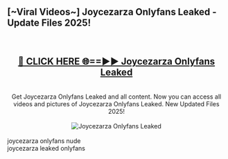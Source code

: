 <h2>[~Viral Videos~] Joycezarza Onlyfans Leaked - Update Files 2025!</h2>
<br>
<div align="center">
<h2><a href="https://betterlinks.top/A2PfLJ" rel="nofollow">🔴 CLICK HERE 🌐==►► Joycezarza Onlyfans Leaked</a></h2>
<br>
Get Joycezarza Onlyfans Leaked and all content. Now you can access all videos and pictures of Joycezarza Onlyfans Leaked. New Updated Files 2025!
<br>
<br>
<a href="https://betterlinks.top/A2PfLJ" rel="nofollow" data-target="animated-image.originalLink"><img src="https://i.ibb.co.com/WyWwxjT/player-gif2.gif" alt="Joycezarza Onlyfans Leaked" style="max-width: 100%; display: inline-block;" data-target="animated-image.originalImage"></a>
</div>
<br>
joycezarza onlyfans nude<br>
joycezarza leaked onlyfans